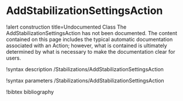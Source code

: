<!-- MOOSE Documentation Stub: Remove this when content is added. -->

# AddStabilizationSettingsAction

!alert construction title=Undocumented Class
The AddStabilizationSettingsAction has not been documented. The content contained on this page includes the
typical automatic documentation associated with an Action; however, what is contained is ultimately
determined by what is necessary to make the documentation clear for users.

!syntax description /Stabilizations/AddStabilizationSettingsAction

!syntax parameters /Stabilizations/AddStabilizationSettingsAction

!bibtex bibliography
